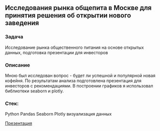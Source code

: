 ## Исследования рынка общепита в Москве для принятия решения об открытии нового заведения

### Задача
Исследование рынка общественного питания на основе открытых данных, подготовка презентации для инвесторов

### Описание
Мною был исследован вопрос - будет ли успешной и популярной новая кофейня. По результатам анализа подготовлена
презентация для инвесторов с рекомендациями. В построении графиков я использовал
библиотеки seaborn и plotly. 


### Стек:
Python Pandas Seaborn Plotly визуализация данных

<a href="https://github.com/Alex-tsyg/Yandex-Practicum/blob/main/Project9/obchepit.pdf">Презентация</a>
